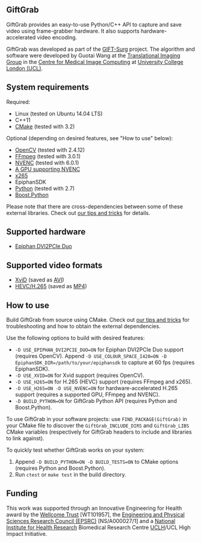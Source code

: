GiftGrab
--------

GiftGrab provides an easy-to-use Python/C++ API to capture and save video using frame-grabber hardware. It also supports hardware-accelerated video encoding.

GiftGrab was developed as part of the [GIFT-Surg][giftsurg] project. The algorithm and software were developed by Guotai Wang at the [Translational Imaging Group][tig] in the [Centre for Medical Image Computing][cmic] at [University College London (UCL)][ucl].

System requirements
-------------------

Required:

* Linux (tested on Ubuntu 14.04 LTS)
* C++11
* [CMake](https://cmake.org/) (tested with 3.2)

Optional (depending on desired features, see "How to use" below):

* [OpenCV](http://www.opencv.org/) (tested with 2.4.12)
* [FFmpeg](https://ffmpeg.org/) (tested with 3.0.1)
* [NVENC](https://developer.nvidia.com/nvidia-video-codec-sdk) (tested with 6.0.1)
* [A GPU supporting NVENC](https://developer.nvidia.com/nvidia-video-codec-sdk)
* [x265](http://x265.org/)
* EpiphanSDK
* [Python](https://www.python.org/) (tested with 2.7)
* [Boost.Python](http://www.boost.org/doc/libs/release/libs/python/)

Please note that there are cross-dependencies between some of these external libraries. Check out [our tips and tricks](doc/tips.md) for details.

Supported hardware
------------------

* [Epiphan DVI2PCIe Duo](http://www.epiphan.com/products/dvi2pcie-duo/)

Supported video formats
-----------------------

* [XviD](https://www.xvid.com/) (saved as [AVI](https://msdn.microsoft.com/en-us/library/windows/desktop/dd318189(v=vs.85).aspx))
* [HEVC/H.265](http://www.itu.int/ITU-T/recommendations/rec.aspx?rec=11885) (saved as [MP4](http://www.iso.org/iso/catalogue_detail.htm?csnumber=38538))

How to use
----------

Build GiftGrab from source using CMake. Check out [our tips and tricks](doc/tips.md) for troubleshooting and how to obtain the external dependencies.

Use the following options to build with desired features:

* `-D USE_EPIPHAN_DVI2PCIE_DUO=ON` for Epiphan DVI2PCIe Duo support (requires OpenCV). Append `-D USE_COLOUR_SPACE_I420=ON -D EpiphanSDK_DIR=/path/to/your/epiphansdk` to capture at 60 fps (requires EpiphanSDK).
* `-D USE_XVID=ON` for Xvid support (requires OpenCV).
* `-D USE_H265=ON` for H.265 (HEVC) support (requires FFmpeg and x265).
* `-D USE_H265=ON -D USE_NVENC=ON` for hardware-accelerated H.265 support (requires a supported GPU, FFmpeg and NVENC).
* `-D BUILD_PYTHON=ON` for GiftGrab Python API (requires Python and Boost.Python).

To use GiftGrab in your software projects: use `FIND_PACKAGE(GiftGrab)` in your CMake file to discover the `GiftGrab_INCLUDE_DIRS` and `GiftGrab_LIBS` CMake variables (respectively for GiftGrab headers to include and libraries to link against).

To quickly test whether GiftGrab works on your system:

1. Append `-D BUILD_PYTHON=ON -D BUILD_TESTS=ON` to CMake options (requires Python and Boost.Python).
1. Run `ctest` or `make test` in the build directory.

Funding
-------

This work was supported through an Innovative Engineering for Health award by the [Wellcome Trust][wellcometrust] [WT101957], the [Engineering and Physical Sciences Research Council (EPSRC)][epsrc] [NS/A000027/1] and a [National Institute for Health Research][nihr] Biomedical Research Centre [UCLH][uclh]/UCL High Impact Initiative.


[tig]: http://cmictig.cs.ucl.ac.uk
[giftsurg]: http://www.gift-surg.ac.uk
[cmic]: http://cmic.cs.ucl.ac.uk
[ucl]: http://www.ucl.ac.uk
[nihr]: http://www.nihr.ac.uk/research
[uclh]: http://www.uclh.nhs.uk
[epsrc]: http://www.epsrc.ac.uk
[wellcometrust]: http://www.wellcome.ac.uk
